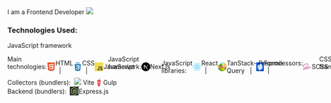 
<div> I am a Frontend Developer <img src="https://media.giphy.com/media/WUlplcMpOCEmTGBtBW/giphy.gif" width="30"></div>

### Technologies Used:
JavaScript framework
<div style="display: flex;">
  <div style="display: flex; align-items: center">
    Main technologies: &nbsp
    <img src="https://github.com/devicons/devicon/blob/master/icons/html5/html5-original.svg" title="HTML" alt="HTML" width="20" height="20"/> HTML &nbsp | &nbsp
    <img src="https://github.com/devicons/devicon/blob/master/icons/css3/css3-plain-wordmark.svg" title="CSS" alt="CSS" width="20" height="20"/> CSS &nbsp | &nbsp
    <img src="https://github.com/devicons/devicon/blob/master/icons/javascript/javascript-original.svg" title="JavaScript" alt="JavaScript" width="20" height="20"/> JavaScript
  </div>
  
  <div style="display: flex; align-items: center">
    JavaScript framework: &nbsp
   &nbsp <img src="https://github.com/devicons/devicon/blob/master/icons/nextjs/nextjs-original.svg" title="Next.js" alt="Next.js" width="20" height="20"/> Next.js
  </div>
  
  <div style="display: flex; align-items: center">
      JavaScript libraries: &nbsp
    <img src="https://github.com/devicons/devicon/blob/master/icons/react/react-original.svg" title="React" alt="React" width="20" height="20"/> React &nbsp | &nbsp
    <img src="/img/tanstack.png" title="Tanstack Query" alt="Tanstack Query" width="20" height="20"/> TanStack-Query &nbsp | &nbsp
    <img src="/img/formik.png" title="Formik" alt="Formik" width="20" height="20"/> Formik &nbsp | &nbsp
  </div>
  
  <div style="display: flex; align-items: center">
    Preprocessors: &nbsp
    <img src="https://github.com/devicons/devicon/blob/master/icons/sass/sass-original.svg" title="SCSS" alt="SCSS" width="20" height="20"/> SCSS
  </div>
   
  <div style="display: flex; align-items: center">
    CSS framework: &nbsp
    <img src="https://github.com/devicons/devicon/blob/master/icons/tailwindcss/tailwindcss-original.svg" title="Tailwind" alt="Tailwind" width="20" height="20"/> Tailwind
  </div>
  
  <div style="display: flex; align-items: center">
   UI Component library: &nbsp
  <img src="/img/shad.png" title="Shadcn" alt="Shadcn" width="20" height="20"/> Shadcn   </div>
</div>

<div style="display: flex; align-items: center">
   Collectors (bundlers): &nbsp
  <img src="https://vitejs.dev/logo.svg" title="Vite" alt="Vite" width="20" height="20"/> Vite
  <img src="https://github.com/devicons/devicon/blob/master/icons/gulp/gulp-plain.svg" title="gulp" alt="gulp" width="20" height="20"/> Gulp 
</div>

<div style="display: flex; align-items: center">
   Backend (bundlers): &nbsp
  <img src="/img/express.png" title="Express.js" alt="Express.js" width="20" height="20"/> Express.js
</div>












